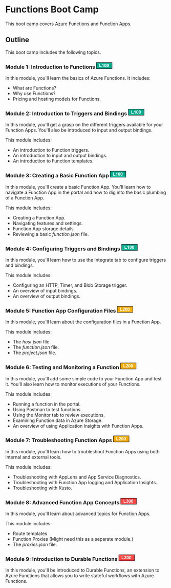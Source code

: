 # Functions Boot Camp
This boot camp covers Azure Functions and Function Apps. 

## Outline
This boot camp includes the following topics. 

### Module 1: Introduction to Functions ![L100](assets/images/L100.png)
In this module, you'll learn the basics of Azure Functions. It includes:

* What are Functions?
* Why use Functions?
* Pricing and hosting models for Functions.

### Module 2: Introduction to Triggers and Bindings ![L100](assets/images/L100.png)
In this module, you'll get a grasp on the different triggers available for your Function Apps. You'll also be introduced to input and output bindings. 

This module includes:

* An introduction to Function triggers.
* An introduction to input and output bindings. 
* An introduction to Function templates.

### Module 3: Creating a Basic Function App ![L100](assets/images/L100.png)
In this module, you'll create a basic Function App. You'll learn how to navigate a Function App in the portal and how to dig into the basic plumbing of a Function App.

This module includes:

* Creating a Function App.
* Navigating features and settings.
* Function App storage details.
* Reviewing a basic *function.json* file.

### Module 4: Configuring Triggers and Bindings ![L100](assets/images/L100.png)
In this module, you'll learn how to use the Integrate tab to configure triggers and bindings. 

This module includes:

* Configuring an HTTP, Timer, and Blob Storage trigger.
* An overview of input bindings.
* An overview of output bindings.

### Module 5: Function App Configuration Files ![L200](assets/images/L200.png)
In this module, you'll learn about the configuration files in a Function App. 

This module includes:

* The *host.json* file.
* The *function.json* file.
* The *project.json* file.

### Module 6: Testing and Monitoring a Function ![L200](assets/images/L200.png)
In this module, you'll add some simple code to your Function App and test it. You'll also learn how to monitor executions of your Functions.

This module includes:

* Running a function in the portal.
* Using Postman to test functions. 
* Using the Monitor tab to review executions.
* Examining Function data in Azure Storage. 
* An overview of using Application Insights with Function Apps.

### Module 7: Troubleshooting Function Apps ![L200](assets/images/L200.png)
In this module, you'll learn how to troubleshoot Function Apps using both internal and external tools.

This module includes:

* Troubleshooting with AppLens and App Service Diagnostics.
* Troubleshooting with Function App logging and Application Insights.
* Troubleshooting with Kusto.

### Module 8: Advanced Function App Concepts ![L300](assets/images/L300.png)
In this module, you'll learn about advanced topics for Function Apps.

This module includes:

* Route templates
* Function Proxies (Might need this as a separate module.)
* The *proxies.json* file.

### Module 9: Introduction to Durable Functions ![L300](assets/images/L300.png)
In this module, you'll be introduced to Durable Functions, an extension to Azure Functions that allows you to write stateful workflows with Azure Functions. 



